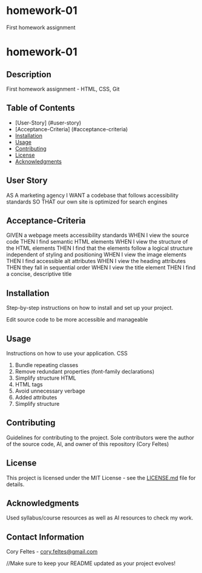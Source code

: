 # homework-01
First homework assignment


# homework-01

## Description
First homework assignment - HTML, CSS, Git

## Table of Contents
- [User-Story] (#user-story)
- [Acceptance-Criteria] (#acceptance-criteria)
- [Installation](#installation)
- [Usage](#usage)
- [Contributing](#contributing)
- [License](#license)
- [Acknowledgments](#acknowledgments)


## User Story
AS A marketing agency
I WANT a codebase that follows accessibility standards
SO THAT our own site is optimized for search engines

## Acceptance-Criteria
GIVEN a webpage meets accessibility standards
WHEN I view the source code
THEN I find semantic HTML elements
WHEN I view the structure of the HTML elements
THEN I find that the elements follow a logical structure independent of styling and positioning
WHEN I view the image elements
THEN I find accessible alt attributes
WHEN I view the heading attributes
THEN they fall in sequential order
WHEN I view the title element
THEN I find a concise, descriptive title

## Installation
Step-by-step instructions on how to install and set up your project.

Edit source code to be more accessible and manageable

## Usage
Instructions on how to use your application.
CSS
1. Bundle repeating classes
2. Remove redundant properties (font-family declarations)
3. Simplify structure
HTML
1. HTML tags
2. Avoid unnecessary verbage
3. Added attributes
4. Simplify structure

## Contributing
Guidelines for contributing to the project.
Sole contributors were the author of the source code, AI, and owner of this repository (Cory Feltes) 

## License
This project is licensed under the MIT License - see the [LICENSE.md](LICENSE.md) file for details.

## Acknowledgments
Used syllabus/course resources as well as AI resources to check my work.

## Contact Information
Cory Feltes - cory.feltes@gmail.com


//Make sure to keep your README updated as your project evolves!